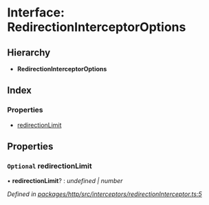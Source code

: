 # Interface: RedirectionInterceptorOptions

## Hierarchy

* **RedirectionInterceptorOptions**

## Index

### Properties

* [redirectionLimit](redirectioninterceptoroptions.md#optional-redirectionlimit)

## Properties

### `Optional` redirectionLimit

• **redirectionLimit**? : *undefined | number*

*Defined in [packages/http/src/interceptors/redirectionInterceptor.ts:5](https://github.com/headline-1/coolio/blob/0131267/packages/http/src/interceptors/redirectionInterceptor.ts#L5)*
